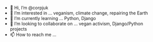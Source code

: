- 👋 Hi, I’m @corpjuk
- 👀 I’m interested in ... veganism, climate change, repairing the Earth
- 🌱 I’m currently learning ... Python, Django
- 💞️ I’m looking to collaborate on ... vegan activism, Django/Python projects
- 📫 How to reach me ...

<!---
corpjuk/corpjuk is a ✨ special ✨ repository because its `README.md` (this file) appears on your GitHub profile.
You can click the Preview link to take a look at your changes.
--->
